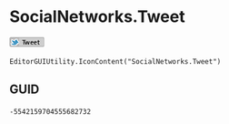 # SocialNetworks.Tweet
![](/img/SocialNetworks.Tweet.png)

``` CSharp
EditorGUIUtility.IconContent("SocialNetworks.Tweet")
```
## GUID
```
-5542159704555682732
```

